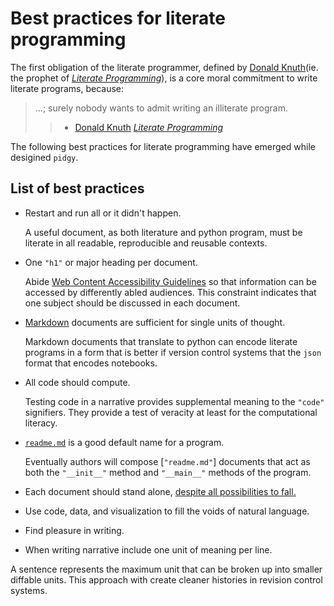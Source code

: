 # Best practices for literate programming

The first obligation of the literate programmer, defined by [Donald Knuth](ie.
the prophet of _[Literate Programming]_), is a core moral commitment to write
literate programs, because:

> ...; surely nobody wants to admit writing an illiterate program.
>
> > - [Donald Knuth] _[Literate Programming]_

The following best practices for literate programming have emerged while
desigined `pidgy`.

## List of best practices

- Restart and run all or it didn't happen.

  A useful document, as both literature and python program, must be literate in
  all readable, reproducible and reusable contexts.

- One `"h1"` or major heading per document.

  Abide [Web Content Accessibility Guidelines][wcag] so that information can be
  accessed by differently abled audiences. This constraint indicates that one
  subject should be discussed in each document.

- [Markdown] documents are sufficient for single units of thought.

  Markdown documents that translate to python can encode literate programs in a
  form that is better if version control systems that the `json` format that
  encodes notebooks.

- All code should compute.

  Testing code in a narrative provides supplemental meaning to the `"code"`
  signifiers. They provide a test of veracity at least for the computational
  literacy.

- [`readme.md`] is a good default name for a program.

  Eventually authors will compose [`"readme.md"`] documents that act as both the
  `"__init__"` method and `"__main__"` methods of the program.

- Each document should stand alone,
  [despite all possibilities to fall.](http://ing.univaq.it/continenza/Corso%20di%20Disegno%20dell'Architettura%202/TESTI%20D'AUTORE/Paul-klee-Pedagogical-Sketchbook.pdf#page=6)
- Use code, data, and visualization to fill the voids of natural language.
- Find pleasure in writing.
- When writing narrative include one unit of meaning per line.

A sentence represents the maximum unit that can be broken up into smaller
diffable units. This approach with create cleaner histories in revision control
systems.

[wcag]: https://www.w3.org/WAI/standards-guidelines/wcag/
[donald knuth]: #
[literate programming]: #
[markdown]: #
[`readme.md`]: #
